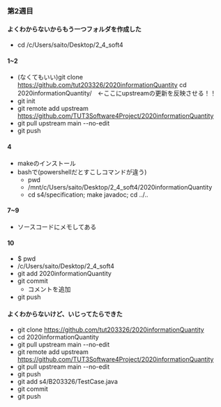 ### 第2週目　
#### よくわからないからもう一つフォルダを作成した
- cd /c/Users/saito/Desktop/2_4_soft4
#### 1~2
- (なくてもいい)git clone https://github.com/tut203326/2020informationQuantity
    cd 2020informationQuantity/　←ここにupstreamの更新を反映させる！！
- git init 
- git remote add upstream https://github.com/TUT3Software4Project/2020informationQuantity
- git pull upstream main --no-edit
- git push

#### 4
- makeのインストール
- bashで(powershellだとすこしコマンドが違う)
    - pwd
    - /mnt/c/Users/saito/Desktop/2_4_soft4/2020informationQuantity
    - cd s4/specification; make javadoc; cd ../..

#### 7~9
- ソースコードにメモしてある

#### 10
- $ pwd
- /c/Users/saito/Desktop/2_4_soft4
- git add 2020informationQuantity
- git commit
    - コメントを追加
- git push


#### よくわからないけど、いじってたらできた
- git clone https://github.com/tut203326/2020informationQuantity
- cd 2020informationQuantity 
- git pull upstream main --no-edit
- git remote add upstream https://github.com/TUT3Software4Project/2020informationQuantity
- git pull upstream main --no-edit
- git push
- git add s4/B203326/TestCase.java
- git commit
- git push

